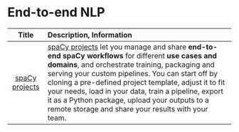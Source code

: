 # End-to-end NLP

| Title | Description, Information |
| :---:         |          :--- |
|[spaCy projects](https://github.com/explosion/projects)|[spaCy projects](https://spacy.io/usage/projects) let you manage and share **end-to-end spaCy workflows** for different **use cases and domains**, and orchestrate training, packaging and serving your custom pipelines. You can start off by cloning a pre-defined project template, adjust it to fit your needs, load in your data, train a pipeline, export it as a Python package, upload your outputs to a remote storage and share your results with your team.|
